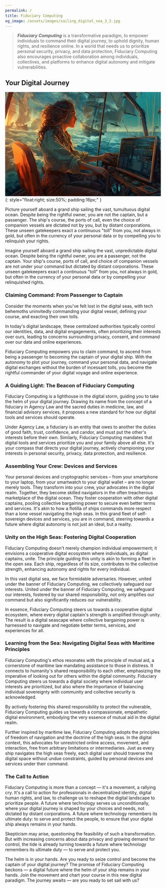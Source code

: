 ```yaml
---
permalink: /
title: Fiduciary Computing
og_image: /assets/images/sailing_digital_sea_3_2.jpg
---
```


> ***Fiduciary Computing*** is a transformative paradigm, to empower individuals to command their digital journey, to uphold dignity, human rights, and resilience online. In a world that needs us to prioritize personal security, privacy, and data protection, Fiduciary Computing also encourages proactive collaboration among individuals, collectives, and platforms to enhance digital autonomy and mitigate vulnerabilities.

## Your Digital Journey

![Sailing Digital Sea](/assets/images/sailing_digital_sea_3_2.jpg){: style="float:right; size:50%; padding:16px;" }

Picture yourself aboard a grand ship sailing the vast, tumultuous digital ocean. Despite being the rightful owner, you are not the captain, but a passenger. The ship's course, the ports of call, even the choice of companion vessels are dictated not by you, but by distant corporations. These unseen gatekeepers exact a continuous "toll" from you, not always in gold, but often in the currency of your personal data or by compelling you to relinquish your rights.

Imagine yourself aboard a grand ship sailing the vast, unpredictable digital ocean. Despite being the rightful owner, you are a passenger, not the captain. Your ship's course, ports of call, and choice of companion vessels are not under your command but dictated by distant corporations. These unseen gatekeepers exact a continuous "toll" from you, not always in gold, but often in the currency of your personal data or by compelling your relinquished rights.

### Claiming Command: From Passenger to Captain

Consider the moments when you've felt lost in the digital seas, with tech behemoths uninvitedly commanding your digital vessel, defining your course, and exacting their own tolls.

In today's digital landscape, these centralized authorities typically control our identities, data, and digital engagements, often prioritizing their interests over ours, leading to concerns surrounding privacy, consent, and command over our data and online experiences.

Fiduciary Computing empowers you to claim command, to ascend from being a passenger to becoming the captain of your digital ship. With the autonomy to plot your journey, command your personal data, and navigate digital exchanges without the burden of incessant tolls, you become the rightful commander of your digital voyage and online experience.

### A Guiding Light: The Beacon of Fiduciary Computing

Fiduciary Computing is a lighthouse in the digital storm, guiding you to take the helm of your digital journey. Drawing its name from the concept of a fiduciary in Agency Law and the sacred duties in medicine, law, and financial advisory services, it proposes a new standard for how our digital tools and services should operate.

Under Agency Law, a fiduciary is an entity that owes to another the duties of good faith, trust, confidence, and candor, and must put the other's interests before their own. Similarly, Fiduciary Computing mandates that digital tools and services prioritize you and your family above all else. It's your compass that directs your digital journey, actively championing your interests in personal security, privacy, data protection, and resilience.

### Assembling Your Crew: Devices and Services

Your personal devices and cryptographic services – from your smartphone to your laptop, from your smartwatch to your digital wallet – are no longer merely tools. They transform into your crew, your advocates in the digital realm. Together, they become skilled navigators in the often treacherous marketplace of the digital ocean. They foster cooperation with other digital captains, pooling collective bargaining power to secure even better terms and services. It's akin to how a flotilla of ships commands more respect than a lone vessel navigating the high seas. In this grand fleet of self-sovereign devices and services, you are in command, steering towards a future where digital autonomy is not just an ideal, but a reality.

### Unity on the High Seas: Fostering Digital Cooperation

Fiduciary Computing doesn't merely champion individual empowerment; it envisions a cooperative digital ecosystem where individuals, as digital captains, unite. The principle guiding this unity is akin to forming a fleet in the open sea. Each ship, regardless of its size, contributes to the collective strength, enhancing autonomy and rights for every individual.

In this vast digital sea, we face formidable adversaries. However, united under the banner of Fiduciary Computing, we collectively safeguard our interests. United under the banner of Fiduciary Computing, we safeguard our interests, fostered by our shared responsibility, not only amplifies our  command but also significantly reduces our vulnerability.

In essence, Fiduciary Computing steers us towards a cooperative digital ecosystem, where every digital captain's strength is amplified through unity. The result is a digital seascape where collective bargaining power is harnessed to navigate and negotiate better terms, services, and experiences for all.

### Learning from the Sea: Navigating Digital Seas with Maritime Principles

Fiduciary Computing's ethos resonates with the principle of mutual aid, a cornerstone of maritime law mandating assistance to those in distress. It connects to humanity's shared responsibility to each other, emphasizing the imperative of looking out for others within the digital community. Fiduciary Computing steers us towards a digital society where individual user interests are prioritized, but also where the importance of balancing individual sovereignty with community and collective security is acknowledged.

By actively fostering this shared responsibility to protect the vulnerable, Fiduciary Computing guides us towards a compassionate, empathetic digital environment, embodying the very essence of mutual aid in the digital realm.

Further inspired by maritime law, Fiduciary Computing adopts the principles of freedom of navigation and the doctrine of the high seas. In the digital context, this advocates for unrestricted online access, movement, and interaction, free from arbitrary limitations or intermediaries. Just as every ship navigates the high seas freely, each digital user should traverse the digital space without undue constraints, guided by personal devices and services under their command.

### The Call to Action

Fiduciary Computing is more than a concept — it's a movement, a rallying cry. It's a call to action for professionals in decentralized identity, digital human rights, and law, to challenge us to reshape the digital landscape to prioritize people. A future where technology serves us unconditionally, where your digital journey is shaped by your choices and needs, not dictated by distant corporations. A future where technology remembers its ultimate duty: to serve and protect the people, to ensure that your digital ship always remains in your hands.

Skepticism may arise, questioning the feasibility of such a transformation. But with increasing concerns about data privacy and growing demand for control, the tide is already turning towards a future where technology remembers its ultimate duty — to serve and protect you.

The helm is in your hands. Are you ready to seize control and become the captain of your digital journey? The promise of Fiduciary Computing beckons — a digital future where the helm of your ship remains in your hands. Join the movement and chart your course in this new digital paradigm. The journey awaits — are you ready to set sail with us?
